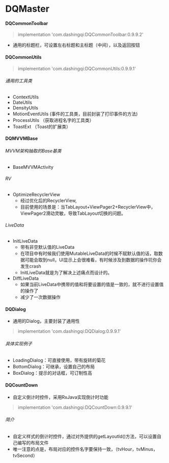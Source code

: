 # DQMaster

#### DQCommonToolbar
> implementation 'com.dashingqi:DQCommonToolbar:0.9.9.2'
- 通用的标题栏，可设置左右标题和主标题（中间），以及返回按钮

#### DQCommonUtils
> implementation 'com.dashingqi:DQCommonUtils:0.9.9.1'
###### 通用的工具类
- ContextUtils
- DateUtils
- DensityUtils
- MotionEventUtils (事件的工具类，目前封装了打印事件的方法)
- ProcessUtils （获取进程名字的工具类）
- ToastExt （Toast的扩展类）

#### DQMVVMBase
###### MVVM架构抽取的Base基类
- BaseMVVMActivity
###### RV
- OptimizeRecyclerView
  - 经过优化后的RecyclerView,
  - 目前使用的场景是：当TabLayout+ViewPager2+RecyclerView中，ViewPager2滑动灵敏，导致TabLayout切换的问题。
###### LiveData
- InitLiveData
  - 带有非空默认值的LiveData
  - 在项目中有时候我们使用MutableLiveData的时候不赋默认值的话，取数据可能会取到null，UI显示上会很难看，有时候涉及到数据的操作坑你会发生crash
  - InitLiveData就是为了解决上述痛点而设计的。
- DiffLiveData
  - 如果当前LiveData中携带的值和将要设置的值是一致的，就不进行设置值的操作了
  - 减少了一次数据操作

#### DQDialog
- 通用的Dialog，主要封装了通用性
> implementation 'com.dashingqi:DQDialog:0.9.9.1'
###### 具体实现例子
- LoadingDialog：可直接使用，带有旋转的菊花
- BottomDialog：可继承，设置自己的布局
- BoxDialog：提示的对话框，可订制性高

#### DQCountDown
- 自定义倒计时控件，采用RxJava实现倒计时功能
> implementation 'com.dashingqi:DQCountDown:0.9.9.1'
###### 简介
- 自定义样式的倒计时控件，通过对外提供的getLayoutId()方法，可以设置自己编写的布局文件
- 唯一注意的点是，布局对应的控件名字要保持一致，（tvHour，tvMinus，tvSecond）

